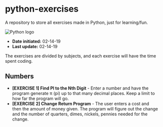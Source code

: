 # python-exercises
A repository to store all exercises made in Python, just for learning/fun.

![Python logo](https://www.andreabacciu.com/wp-content/uploads/2015/02/Python-Logo-PNG-Image.png "Python logo")

* **Date initiated:** 02-14-19
* **Last update:** 02-14-19

The exercises are divided by subjects, and each exercise will have the time spent coding.

## Numbers
* **[EXERCISE 1] Find PI to the Nth Digit** - Enter a number and have the program generate &pi; (pi) up to that many decimal places. Keep a limit to how far the program will go.
* **[EXERCISE 2] Change Return Program** - The user enters a cost and then the amount of money given. The program will figure out the change and the number of quarters, dimes, nickels, pennies needed for the change.